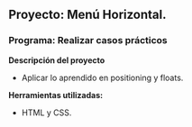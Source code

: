 ## Proyecto: Menú Horizontal.
### Programa: Realizar casos prácticos

**Descripción del proyecto**
* Aplicar lo aprendido en positioning y floats.

**Herramientas utilizadas:**
* HTML y CSS.